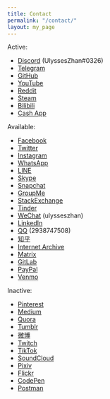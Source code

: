 ```yaml
---
title: Contact
permalink: "/contact/"
layout: my_page
---
```


Active:

* [Discord](https://discordapp.com/users/586808226058862623) (UlyssesZhan#0326)
* [Telegram](https://t.me/UlyssesZhan)
* [GitHub](https://github.com/UlyssesZh)
* [YouTube](https://youtube.com/channel/UCxjWz3Y1M21K555FlAN1oYQ)
* [Reddit](https://reddit.com/u/UlyssesZhan)
* [Steam](https://steamcommunity.com/id/ulysseszhan)
* [Bilibili](https://space.bilibili.com/226047082)
* [Cash App](https://cash.app/$UlyssesZhan)

Available:

* [Facebook](https://facebook.com/YouqiuZhan)
* [Twitter](https://twitter.com/UlyssesZhan)
* [Instagram](https://instagram.com/ulysseszhan)
* [WhatsApp](https://wa.me/qr/AWJXLNDNIBM3G1)
* [LINE](https://line.me/ti/p/UORDWHwDyR)
* [Skype](https://join.skype.com/invite/qJ1LIuNb3UQv)
* [Snapchat](https://snapchat.com/add/ulysseszhan)
* [GroupMe](https://groupme.com/contact/106459805/ZE5oVxdV)
* [StackExchange](https://stackexchange.com/users/14182367)
* [Tinder](https://tinder.com/@ulysseszhan)
* [WeChat](https://u.wechat.com/ENVS9zaZ_kYDj7Q2TdwWdyQ) (ulysseszhan)
* [LinkedIn](https://linkedin.com/in/%E6%9C%89%E4%B8%98-%E8%A9%B9-7715a4155)
* [QQ](https://qm.qq.com/cgi-bin/qm/qr?k=-u9lqfGgG0FoZjI-LJoFUtzJzBq2KMfa) (2938747508)
* [知乎](https://zhihu.com/people/ulysseszhan)
* [Internet Archive](https://archive.org/details/@ulysseszhan)
* [Matrix](https://matrix.to/#/@ulysseszhan:matrix.org)
* [GitLab](https://gitlab.com/UlyssesZhan)
* [PayPal](https://paypal.me/youqiuzhan)
* [Venmo](https://venmo.com/UlyssesZhan)

Inactive:

* [Pinterest](https://pin.it/E4UiKCE)
* [Medium](https://medium.com/@ulysseszhan)
* [Quora](https://quora.com/profile/Ulysses-Zhan)
* [Tumblr](https://tumblr.com/ulysseszhan)
* [微博](https://weibo.com/u/3207976064)
* [Twitch](https://twitch.tv/ulysseszhan)
* [TikTok](https://tiktok.com/@ulysseszhan)
* [SoundCloud](https://soundcloud.com/ulysseszhan)
* [Pixiv](https://pixiv.net/users/28889180)
* [Flickr](https://flickr.com/photos/UlyssesZhan)
* [CodePen](https://codepen.io/UlyssesZhan)
* [Postman](https://postman.com/ulysseszhan)
